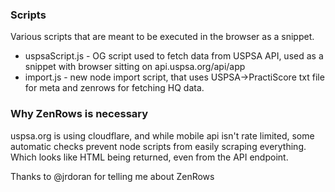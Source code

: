 ### Scripts

Various scripts that are meant to be executed in the browser as a snippet.

- uspsaScript.js - OG script used to fetch data from USPSA API, used as a snippet with browser sitting on api.uspsa.org/api/app
- import.js - new node import script, that uses USPSA->PractiScore txt file for meta and zenrows for fetching HQ data.

### Why ZenRows is necessary

uspsa.org is using cloudflare, and while mobile api isn't rate limited, some automatic checks prevent node scripts from easily scraping everything. Which looks like HTML being returned, even from the API endpoint.

Thanks to @jrdoran for telling me about ZenRows
